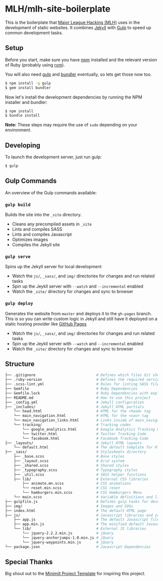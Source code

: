 MLH/mlh-site-boilerplate
========================================

This is the boilerplate that [Major League Hacking (MLH)][mlh] uses in the
development of static websites.  It combines [Jekyll][jekyll] with
[Gulp][gulp] to speed up common development tasks.

## Setup

Before you start, make sure you have [npm][npm-install] installed and the
relevant version of Ruby (probably using [rvm][rvm]).

You will also need [gulp][gulp] and [bundler][bundler] eventually, so lets get
those now too.

```bash
$ npm install -g gulp
$ gem install bundler
```

Now let's install the development dependencies by running the NPM installer and
bundler:

```bash
$ npm install
$ bundle install
```

**Note:** These steps may require the use of `sudo` depending on your
environment.

## Developing

To launch the development server, just run gulp:

```bash
$ gulp
```

## Gulp Commands

An overview of the Gulp commands available:

### `gulp build`

Builds the site into the `_site` directory.

 - Cleans any precompiled assets in `_site`
 - Lints and compiles SASS
 - Lints and compiles Javascript
 - Optimizes images
 - Compiles the Jekyll site

### `gulp serve`

Spins up the Jekyll server for local development

 - Watch the `js/`, `_sass/`, and `img/` directories for changes and run
   related tasks
 - Spin up the Jeykll server with `--watch` and `--incremental` enabled
 - Watch the `_site/` directory for changes and sync to browser

### `gulp deploy`

Generates the website from `master` and deploys it to the `gh-pages` branch. This is so you can write custom logic in Jekyll and still have it deployed on a static hosting provider like [GitHub Pages][github-pages]

 - Watch the `js/`, `_sass/`, and `img/` directories for changes and run
   related tasks
 - Spin up the Jeykll server with `--watch` and `--incremental` enabled
 - Watch the `_site/` directory for changes and sync to browser

## Structure

```bash
├── .gitignore                            # Defines which files Git should diregard
├── .ruby-version                         # Defines the required version of Ruby
├── .scss-lint.yml                        # Rules for linting SASS files
├── Gemfile                               # Ruby Dependencies
├── Gemfile.lock                          # Ruby Dependencies with explicit versions
├── README.md                             # How to use this project
├── _config.yml                           # Jekyll configuration
├── _includes/                            # Jekyll HTML partials
    └── head.html                         # HTML for the <head> tag
    └── main_navigation.html              # HTML for the <nav> tag
    └── main_navigation_links.html        # Links inside of main_navigation.html
    └── tracking/                         # Tracking codes
        └── google_analytics.html         # Google Analytics Tracking Code
        └── twitter.html                  # Twitter Tracking Code
        └── facebook.html                 # Facebook Tracking Code
├── _layouts/                             # Jekyll HTML layouts
    └── default.html                      # The default template for HTML pages
├── _sass/                                # Stylesheets directory
    ├── _base.scss                        # Base styles
    ├── _layout.scss                      # Grid system
    ├── _shared.scss                      # Shared styles
    ├── _typography.scss                  # Typography styles
    ├── _util.scss                        # SASS helper functions
    ├── lib/                              # External CSS libraries
        ├── animate.mn.scss               # CSS animations
        └── reset.min.scss                # CSS reset
        └── hamburgers.min.scss           # CSS Hamburgers Menu
    └── main.scss                         # Variable definitions and list of SASS partials to compile
├── gulpfile.js                           # Defines gulp tasks for development
├── img/                                  # Images and SVGs
├── index.html                            # The default HTML page
├── js/                                   # Javascript libraries and scripts
    ├── app.js                            # The default Javascript file
    ├── app.min.js                        # The minified default Javascript file
    └── lib/                              # External JS libraries
        └── jquery-2.2.2.min.js           # jQuery
        └── jquery-anchorjumps-1.0.min.js # jQuery
        └── jquery-waypoints.min.js       # jQuery
└── package.json                          # Javascript Dependencies
```

## Special Thanks

Big shout out to the [Minimill Project Template](https://github.com/minimill/project-template)
for inspiring this project.

[mlh]: http://mlh.io
[github-pages]: https://pages.github.com
[jekyll]: https://jekyllrb.com
[gulp]: http://gulpjs.com/
[npm-install]: https://nodejs.org/en/download/
[rvm]: https://rvm.io/
[bundler]: http://bundler.io/
